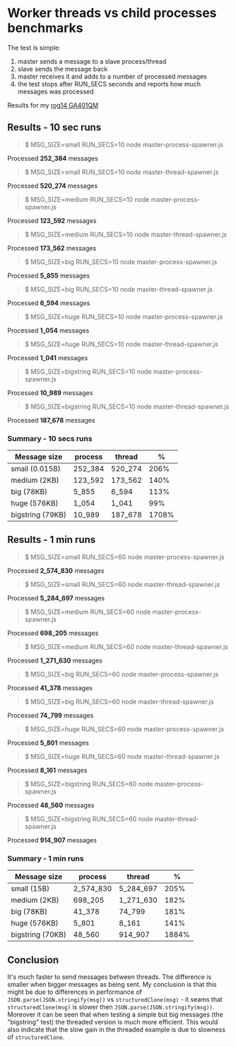 # Worker threads vs child processes benchmarks

The test is simple:

1. master sends a message to a slave process/thread
2. slave sends the message back
3. master receives it and adds to a number of processed messages
4. the test stops after RUN_SECS seconds and reports how much messages was processed

Results for my [rog14 GA401QM](https://rog.asus.com/laptops/rog-zephyrus/2021-rog-zephyrus-g14-series/spec)

## Results - 10 sec runs

> $ MSG_SIZE=small RUN_SECS=10 node master-process-spawner.js

Processed **252_384** messages

> $ MSG_SIZE=small RUN_SECS=10 node master-thread-spawner.js 

Processed **520_274** messages

> $ MSG_SIZE=medium RUN_SECS=10 node master-process-spawner.js 

Processed **123_592** messages

> $ MSG_SIZE=medium RUN_SECS=10 node master-thread-spawner.js 

Processed **173_562** messages

> $ MSG_SIZE=big RUN_SECS=10 node master-process-spawner.js

Processed **5_855** messages

> $ MSG_SIZE=big RUN_SECS=10 node master-thread-spawner.js 

Processed **6_594** messages

> $ MSG_SIZE=huge RUN_SECS=10 node master-process-spawner.js

Processed **1_054** messages

> $ MSG_SIZE=huge RUN_SECS=10 node master-thread-spawner.js

Processed **1_041** messages

> $ MSG_SIZE=bigstring RUN_SECS=10 node master-process-spawner.js

Processed **10_989** messages

> $ MSG_SIZE=bigstring RUN_SECS=10 node master-thread-spawner.js

Processed **187_678** messages

### Summary - 10 secs runs

| Message size     | process | thread  | %     |
|------------------|---------|---------|-------|
| small (0.015B)   | 252_384 | 520_274 | 206%  |
| medium (2KB)     | 123_592 | 173_562 | 140%  |
| big (78KB)       | 5_855   | 6_594   | 113%  |
| huge (576KB)     | 1_054   | 1_041   | 99%   |
| bigstring (79KB) | 10_989  | 187_678 | 1708% |

## Results - 1 min runs

> $ MSG_SIZE=small RUN_SECS=60 node master-process-spawner.js

Processed **2_574_830** messages

> $ MSG_SIZE=small RUN_SECS=60 node master-thread-spawner.js 

Processed **5_284_697** messages

> $ MSG_SIZE=medium RUN_SECS=60 node master-process-spawner.js 

Processed **698_205** messages

> $ MSG_SIZE=medium RUN_SECS=60 node master-thread-spawner.js 

Processed **1_271_630** messages

> $ MSG_SIZE=big RUN_SECS=60 node master-process-spawner.js

Processed **41_378** messages

> $ MSG_SIZE=big RUN_SECS=60 node master-thread-spawner.js 

Processed **74_799** messages

> $ MSG_SIZE=huge RUN_SECS=60 node master-process-spawner.js

Processed **5_801** messages

> $ MSG_SIZE=huge RUN_SECS=60 node master-thread-spawner.js

Processed **8_161** messages

> $ MSG_SIZE=bigstring RUN_SECS=60 node master-process-spawner.js

Processed **48_560** messages

> $ MSG_SIZE=bigstring RUN_SECS=60 node master-thread-spawner.js

Processed **914_907** messages


### Summary - 1 min runs

| Message size     | process   | thread    | %     |
|------------------|-----------|-----------|-------|
| small (15B)      | 2_574_830 | 5_284_697 | 205%  |
| medium (2KB)     | 698_205   | 1_271_630 | 182%  |
| big (78KB)       | 41_378    | 74_799    | 181%  |
| huge (576KB)     | 5_801     | 8_161     | 141%  |
| bigstring (70KB) | 48_560    | 914_907   | 1884% |

## Conclusion

It's much faster to send messages between threads. The difference is smaller when bigger messages as being sent. My conclusion is that this might be due to differences in performance of `JSON.parse(JSON.stringify(msg))` vs `structuredClone(msg)` - it seams that `structuredClone(msg)` is slower then `JSON.parse(JSON.stringify(msg))`. Moreover it can be seen that when testing a simple but big messages (the "bigstring" test) the threaded version is much more efficient. This would also indicate that the slow gain in the threaded example is due to slowness of `structuredClone`. 
